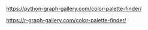 https://python-graph-gallery.com/color-palette-finder/

https://r-graph-gallery.com/color-palette-finder/
